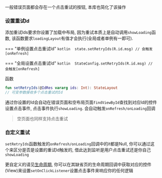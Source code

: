 一般错误页面都会存在一个点击重试的按钮, 本库也简化了该操作

### 设置重试Id

添加重试Ids要求你设置了加载中布局, 因为重试本质上是自动调用`showLoading`函数, 该函数要求`loadingLayout`有值才会执行(全局或者单例有一即可).

=== "单例设置点击重试Id"
    ```kotlin 
    state.setRetryIds(R.id.msg) // 会触发[onRefresh]
    ```

=== "全局设置点击重试Id"
    ```kotlin 
    StateConfig.setRetryIds(R.id.msg) // 会触发[onRefresh]
    ```

函数
```kotlin
fun setRetryIds(@IdRes vararg ids: Int): StateLayout
// 可变参数接收多个点击重试的Id
```

通过你设置的Id会自动在错误页面和空布局页面`findViewById`查找到对应Id的控件设置点击事件, 点击事件执行`showLoading`.
会自动触发`onRefresh/onLoading`回调

> 空页面也同样支持点击重试 <br>

### 自定义重试

`setRetryIds`函数触发的`onRefresh/onLoading`回调中的it都是Null, 你可以通过这个来区分是否是设置的重试Id触发的, 借此达到监听是用户点击重试还是你自己`showLoading`


更自定义的请见[生命周期](docs/lifecycle.md), 你可以在其缺省页的生命周期回调中获取对应的控件(View)来设置`setOnClickListener`设置点击事件来响应你的任何逻辑